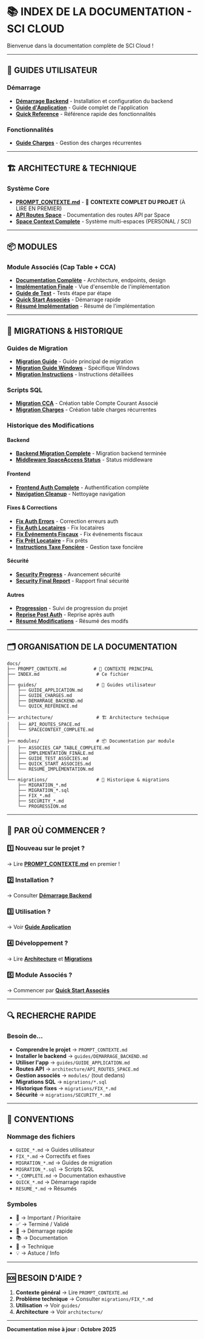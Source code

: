# 📚 INDEX DE LA DOCUMENTATION - SCI CLOUD

Bienvenue dans la documentation complète de SCI Cloud !

---

## 📖 GUIDES UTILISATEUR

### Démarrage
- **[Démarrage Backend](guides/DEMARRAGE_BACKEND.md)** - Installation et configuration du backend
- **[Guide d'Application](guides/GUIDE_APPLICATION.md)** - Guide complet de l'application
- **[Quick Reference](guides/QUICK_REFERENCE.md)** - Référence rapide des fonctionnalités

### Fonctionnalités
- **[Guide Charges](guides/GUIDE_CHARGES.md)** - Gestion des charges récurrentes

---

## 🏗️ ARCHITECTURE & TECHNIQUE

### Système Core
- **[PROMPT_CONTEXTE.md](PROMPT_CONTEXTE.md)** - 🎯 **CONTEXTE COMPLET DU PROJET** (À LIRE EN PREMIER)
- **[API Routes Space](architecture/API_ROUTES_SPACE.md)** - Documentation des routes API par Space
- **[Space Context Complete](architecture/SPACECONTEXT_COMPLETE.md)** - Système multi-espaces (PERSONAL / SCI)

---

## 📦 MODULES

### Module Associés (Cap Table + CCA)
- **[Documentation Complète](modules/ASSOCIES_CAP_TABLE_COMPLETE.md)** - Architecture, endpoints, design
- **[Implémentation Finale](modules/IMPLEMENTATION_FINALE.md)** - Vue d'ensemble de l'implémentation
- **[Guide de Test](modules/GUIDE_TEST_ASSOCIES.md)** - Tests étape par étape
- **[Quick Start Associés](modules/QUICK_START_ASSOCIES.md)** - Démarrage rapide
- **[Résumé Implémentation](modules/RESUME_IMPLEMENTATION.md)** - Résumé de l'implémentation

---

## 🔧 MIGRATIONS & HISTORIQUE

### Guides de Migration
- **[Migration Guide](migrations/MIGRATION_GUIDE.md)** - Guide principal de migration
- **[Migration Guide Windows](migrations/MIGRATION_GUIDE_WINDOWS.md)** - Spécifique Windows
- **[Migration Instructions](migrations/MIGRATION_INSTRUCTIONS.md)** - Instructions détaillées

### Scripts SQL
- **[Migration CCA](migrations/MIGRATION_CCA.sql)** - Création table Compte Courant Associé
- **[Migration Charges](migrations/MIGRATION_CHARGES.sql)** - Création table charges récurrentes

### Historique des Modifications

#### Backend
- **[Backend Migration Complete](migrations/BACKEND_MIGRATION_COMPLETE.md)** - Migration backend terminée
- **[Middleware SpaceAccess Status](migrations/MIDDLEWARE_SPACEACCESS_STATUS.md)** - Status middleware

#### Frontend
- **[Frontend Auth Complete](migrations/FRONTEND_AUTH_COMPLETE.md)** - Authentification complète
- **[Navigation Cleanup](migrations/NAVIGATION_CLEANUP.md)** - Nettoyage navigation

#### Fixes & Corrections
- **[Fix Auth Errors](migrations/FIX_AUTH_ERRORS.md)** - Correction erreurs auth
- **[Fix Auth Locataires](migrations/FIX_AUTH_LOCATAIRES.md)** - Fix locataires
- **[Fix Événements Fiscaux](migrations/FIX_EVENEMENTS_FISCAUX.md)** - Fix événements fiscaux
- **[Fix Prêt Locataire](migrations/FIX_PRET_LOCATAIRE.md)** - Fix prêts
- **[Instructions Taxe Foncière](migrations/INSTRUCTIONS_TAXE_FONCIERE.md)** - Gestion taxe foncière

#### Sécurité
- **[Security Progress](migrations/SECURITY_PROGRESS.md)** - Avancement sécurité
- **[Security Final Report](migrations/SECURITY_FINAL_REPORT.md)** - Rapport final sécurité

#### Autres
- **[Progression](migrations/PROGRESSION.md)** - Suivi de progression du projet
- **[Reprise Post Auth](migrations/REPRISE_POST_AUTH.md)** - Reprise après auth
- **[Résumé Modifications](migrations/RESUME_MODIFICATIONS.md)** - Résumé des modifs

---

## 🗂️ ORGANISATION DE LA DOCUMENTATION

```
docs/
├── PROMPT_CONTEXTE.md          # 🎯 CONTEXTE PRINCIPAL
├── INDEX.md                     # Ce fichier
│
├── guides/                      # 📖 Guides utilisateur
│   ├── GUIDE_APPLICATION.md
│   ├── GUIDE_CHARGES.md
│   ├── DEMARRAGE_BACKEND.md
│   └── QUICK_REFERENCE.md
│
├── architecture/                # 🏗️ Architecture technique
│   ├── API_ROUTES_SPACE.md
│   └── SPACECONTEXT_COMPLETE.md
│
├── modules/                     # 📦 Documentation par module
│   ├── ASSOCIES_CAP_TABLE_COMPLETE.md
│   ├── IMPLEMENTATION_FINALE.md
│   ├── GUIDE_TEST_ASSOCIES.md
│   ├── QUICK_START_ASSOCIES.md
│   └── RESUME_IMPLEMENTATION.md
│
└── migrations/                  # 🔧 Historique & migrations
    ├── MIGRATION_*.md
    ├── MIGRATION_*.sql
    ├── FIX_*.md
    ├── SECURITY_*.md
    └── PROGRESSION.md
```

---

## 🎯 PAR OÙ COMMENCER ?

### 1️⃣ Nouveau sur le projet ?
→ Lire **[PROMPT_CONTEXTE.md](PROMPT_CONTEXTE.md)** en premier !

### 2️⃣ Installation ?
→ Consulter **[Démarrage Backend](guides/DEMARRAGE_BACKEND.md)**

### 3️⃣ Utilisation ?
→ Voir **[Guide Application](guides/GUIDE_APPLICATION.md)**

### 4️⃣ Développement ?
→ Lire **[Architecture](architecture/)** et **[Migrations](migrations/)**

### 5️⃣ Module Associés ?
→ Commencer par **[Quick Start Associés](modules/QUICK_START_ASSOCIES.md)**

---

## 🔍 RECHERCHE RAPIDE

### Besoin de...
- **Comprendre le projet** → `PROMPT_CONTEXTE.md`
- **Installer le backend** → `guides/DEMARRAGE_BACKEND.md`
- **Utiliser l'app** → `guides/GUIDE_APPLICATION.md`
- **Routes API** → `architecture/API_ROUTES_SPACE.md`
- **Gestion associés** → `modules/` (tout dedans)
- **Migrations SQL** → `migrations/*.sql`
- **Historique fixes** → `migrations/FIX_*.md`
- **Sécurité** → `migrations/SECURITY_*.md`

---

## 📝 CONVENTIONS

### Nommage des fichiers
- `GUIDE_*.md` → Guides utilisateur
- `FIX_*.md` → Correctifs et fixes
- `MIGRATION_*.md` → Guides de migration
- `MIGRATION_*.sql` → Scripts SQL
- `*_COMPLETE.md` → Documentation exhaustive
- `QUICK_*.md` → Démarrage rapide
- `RESUME_*.md` → Résumés

### Symboles
- 🎯 → Important / Prioritaire
- ✅ → Terminé / Validé
- 🚀 → Démarrage rapide
- 📚 → Documentation
- 🔧 → Technique
- 💡 → Astuce / Info

---

## 🆘 BESOIN D'AIDE ?

1. **Contexte général** → Lire `PROMPT_CONTEXTE.md`
2. **Problème technique** → Consulter `migrations/FIX_*.md`
3. **Utilisation** → Voir `guides/`
4. **Architecture** → Voir `architecture/`

---

**Documentation mise à jour : Octobre 2025**
